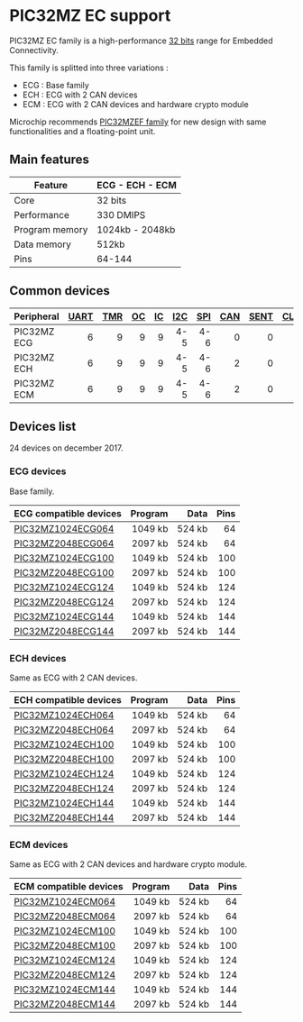 # PIC32MZ EC support

PIC32MZ EC family is a high-performance [32 bits](../pic32/README.md) range for Embedded Connectivity.

This family is splitted into three variations :

* ECG : Base family
* ECH : ECG with 2 CAN devices
* ECM : ECG with 2 CAN devices and hardware crypto module

Microchip recommends [PIC32MZEF family](../pic32mzef/README.md) for new design with
same functionalities and a floating-point unit.

## Main features

|Feature|ECG - ECH - ECM|
|-------|------|
|Core|32 bits|
|Performance|330 DMIPS|
|Program memory|1024kb - 2048kb|
|Data memory|512kb|
|Pins|64-144|

## Common devices

|Peripheral      |[UART][1]|[TMR][2] |[OC][3]  |[IC][4]  |[I2C][5] |[SPI][6] |[CAN][7] |[SENT][8]|[CLC][9] |[QEI][10] |[PWM][11] |[MCCP][12]|[SCCP][12]|
|:---------------|--------:|--------:|--------:|--------:|--------:|--------:|--------:|--------:|--------:|---------:|---------:|---------:|---------:|
|PIC32MZ ECG     |        6|        9|        9|        9|      4-5|      4-6|        0|        0|        0|         0|         0|         0|         0|
|PIC32MZ ECH     |        6|        9|        9|        9|      4-5|      4-6|        2|        0|        0|         0|         0|         0|         0|
|PIC32MZ ECM     |        6|        9|        9|        9|      4-5|      4-6|        2|        0|        0|         0|         0|         0|         0|

[1]: ../../driver/uart
[2]: ../../driver/timer
[3]: ../../driver/oc
[4]: ../../driver/ic
[5]: ../../driver/i2c
[6]: ../../driver/spi
[7]: ../../driver/can
[8]: ../../driver/sent
[9]: ../../driver/clc
[10]: ../../driver/qei
[11]: ../../driver/pwm
[12]: ../../driver/mccp

## Devices list

24 devices on december 2017.

### ECG devices

Base family.

|ECG compatible devices|Program|Data|Pins|
|---------|--:|--:|--:|
|[PIC32MZ1024ECG064](http://microchip.com/wwwproducts/en/PIC32MZ1024ECG064)|1049 kb| 524 kb| 64|
|[PIC32MZ2048ECG064](http://microchip.com/wwwproducts/en/PIC32MZ2048ECG064)|2097 kb| 524 kb| 64|
|[PIC32MZ1024ECG100](http://microchip.com/wwwproducts/en/PIC32MZ1024ECG100)|1049 kb| 524 kb|100|
|[PIC32MZ2048ECG100](http://microchip.com/wwwproducts/en/PIC32MZ2048ECG100)|2097 kb| 524 kb|100|
|[PIC32MZ1024ECG124](http://microchip.com/wwwproducts/en/PIC32MZ1024ECG124)|1049 kb| 524 kb|124|
|[PIC32MZ2048ECG124](http://microchip.com/wwwproducts/en/PIC32MZ2048ECG124)|2097 kb| 524 kb|124|
|[PIC32MZ1024ECG144](http://microchip.com/wwwproducts/en/PIC32MZ1024ECG144)|1049 kb| 524 kb|144|
|[PIC32MZ2048ECG144](http://microchip.com/wwwproducts/en/PIC32MZ2048ECG144)|2097 kb| 524 kb|144|

### ECH devices

Same as ECG with 2 CAN devices.

|ECH compatible devices|Program|Data|Pins|
|---------|--:|--:|--:|
|[PIC32MZ1024ECH064](http://microchip.com/wwwproducts/en/PIC32MZ1024ECH064)|1049 kb| 524 kb| 64|
|[PIC32MZ2048ECH064](http://microchip.com/wwwproducts/en/PIC32MZ2048ECH064)|2097 kb| 524 kb| 64|
|[PIC32MZ1024ECH100](http://microchip.com/wwwproducts/en/PIC32MZ1024ECH100)|1049 kb| 524 kb|100|
|[PIC32MZ2048ECH100](http://microchip.com/wwwproducts/en/PIC32MZ2048ECH100)|2097 kb| 524 kb|100|
|[PIC32MZ1024ECH124](http://microchip.com/wwwproducts/en/PIC32MZ1024ECH124)|1049 kb| 524 kb|124|
|[PIC32MZ2048ECH124](http://microchip.com/wwwproducts/en/PIC32MZ2048ECH124)|2097 kb| 524 kb|124|
|[PIC32MZ1024ECH144](http://microchip.com/wwwproducts/en/PIC32MZ1024ECH144)|1049 kb| 524 kb|144|
|[PIC32MZ2048ECH144](http://microchip.com/wwwproducts/en/PIC32MZ2048ECH144)|2097 kb| 524 kb|144|

### ECM devices

Same as ECG with 2 CAN devices and hardware crypto module.

|ECM compatible devices|Program|Data|Pins|
|---------|--:|--:|--:|
|[PIC32MZ1024ECM064](http://microchip.com/wwwproducts/en/PIC32MZ1024ECM064)|1049 kb| 524 kb| 64|
|[PIC32MZ2048ECM064](http://microchip.com/wwwproducts/en/PIC32MZ2048ECM064)|2097 kb| 524 kb| 64|
|[PIC32MZ1024ECM100](http://microchip.com/wwwproducts/en/PIC32MZ1024ECM100)|1049 kb| 524 kb|100|
|[PIC32MZ2048ECM100](http://microchip.com/wwwproducts/en/PIC32MZ2048ECM100)|2097 kb| 524 kb|100|
|[PIC32MZ1024ECM124](http://microchip.com/wwwproducts/en/PIC32MZ1024ECM124)|1049 kb| 524 kb|124|
|[PIC32MZ2048ECM124](http://microchip.com/wwwproducts/en/PIC32MZ2048ECM124)|2097 kb| 524 kb|124|
|[PIC32MZ1024ECM144](http://microchip.com/wwwproducts/en/PIC32MZ1024ECM144)|1049 kb| 524 kb|144|
|[PIC32MZ2048ECM144](http://microchip.com/wwwproducts/en/PIC32MZ2048ECM144)|2097 kb| 524 kb|144|
